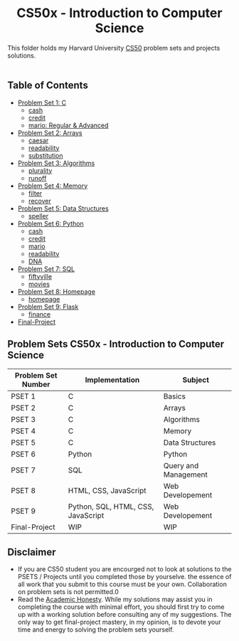 <h1 align="center"> CS50x - Introduction to Computer Science </h1>

This folder holds my Harvard University <a href="https://cs50.harvard.edu/x/2022/">CS50</a> problem sets and projects solutions.
<br/><br/>

## Table of Contents
- [Problem Set 1: C](pset1-c)
  - [cash](pset1-c/cash)
  - [credit](pset1-c/credit)
  - [mario: Regular & Advanced](pset1-c/mario)
- [Problem Set 2: Arrays](pset2-arrays)
  - [caesar](pset2-arrays/caesar)
  - [readability](pset2-arrays/readability)
  - [substitution](pset2-arrays/substitution)
- [Problem Set 3: Algorithms](pset3-algorithms-algorithms)
  - [plurality](pset3-algorithms/plurality)
  - [runoff](pset3-algorithms/runoff)
- [Problem Set 4: Memory](pset4-memory)
  - [filter](pset4-memory/filter)
  - [recover](pset4-memory/recover)
- [Problem Set 5: Data Structures](pset5-data-structures)
  - [speller](pset5-data-structures/speller)
- [Problem Set 6: Python](pset6-python)
  - [cash](pset6-python/cash)
  - [credit](pset6-python/credit)
  - [mario](pset6-python/mario)
  - [readability](pset6-python/readability)
  - [DNA](pset6-python/DNA)
- [Problem Set 7: SQL](pset7-sql)
  - [fiftyville](pset7-sql/fiftyville)
  - [movies](pset7-sql/movies)
- [Problem Set 8: Homepage](pset8-html-css-js)
  - [homepage](pset8-html-css-js/homepage)
- [Problem Set 9: Flask](pset9-flask)
  - [finance](pset9-flask/finance)
- [Final-Project](final-project)

## Problem Sets CS50x - Introduction to Computer Science
| Problem Set Number | Implementation                     | Subject              |
| ------------------ | ---------------------------------- | -------------------- |
| PSET 1             | C                                  | Basics               |
| PSET 2             | C                                  | Arrays               |
| PSET 3             | C                                  | Algorithms           |
| PSET 4             | C                                  | Memory               |
| PSET 5             | C                                  | Data Structures      |
| PSET 6             | Python                             | Python               |
| PSET 7             | SQL                                | Query and Management |
| PSET 8             | HTML, CSS, JavaScript              | Web Developement     |
| PSET 9             | Python, SQL, HTML, CSS, JavaScript | Web Developement     |
| Final-Project      | WIP                                | WIP                  |

## Disclaimer
- If you are CS50 student you are encourged not to look at solutions to the PSETS / Projects until you completed those by yourselve. the essence of all work that you submit to this course must be your own. Collaboration on problem sets is not permitted.0
- Read the [Academic Honesty](https://cs50.harvard.edu/x/2021/honesty/). While my solutions may assist you in completing the course with minimal effort, you should first try to come up with a working solution before consulting any of my suggestions. The only way to get final-project mastery, in my opinion, is to devote your time and energy to solving the problem sets yourself.
